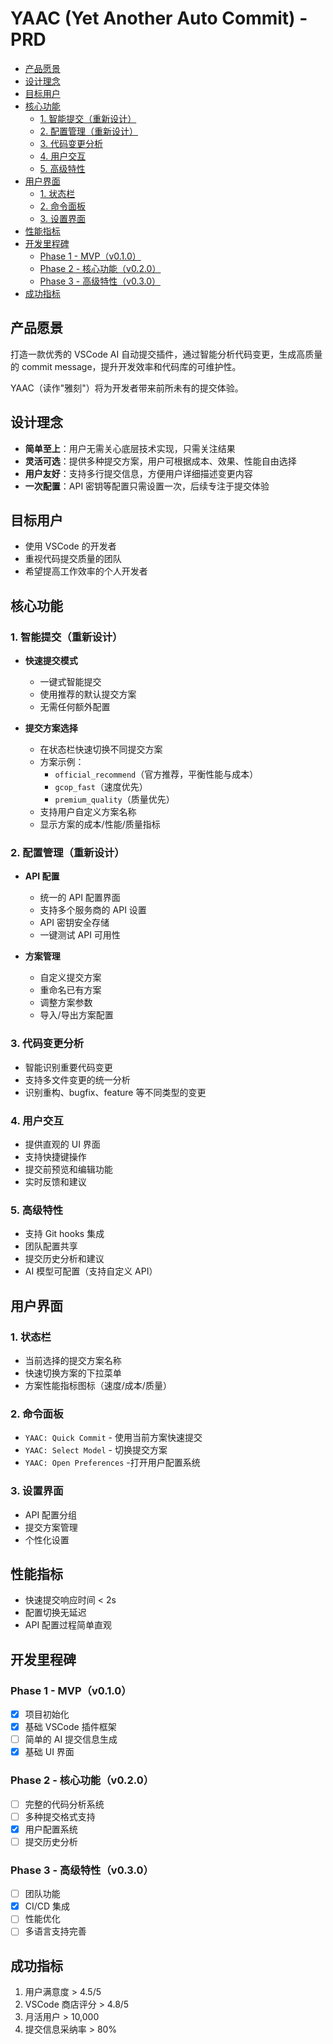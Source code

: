 # YAAC (Yet Another Auto Commit) - PRD

<!-- toc -->

- [产品愿景](#%E4%BA%A7%E5%93%81%E6%84%BF%E6%99%AF)
- [设计理念](#%E8%AE%BE%E8%AE%A1%E7%90%86%E5%BF%B5)
- [目标用户](#%E7%9B%AE%E6%A0%87%E7%94%A8%E6%88%B7)
- [核心功能](#%E6%A0%B8%E5%BF%83%E5%8A%9F%E8%83%BD)
  * [1. 智能提交（重新设计）](#1-%E6%99%BA%E8%83%BD%E6%8F%90%E4%BA%A4%E9%87%8D%E6%96%B0%E8%AE%BE%E8%AE%A1)
  * [2. 配置管理（重新设计）](#2-%E9%85%8D%E7%BD%AE%E7%AE%A1%E7%90%86%E9%87%8D%E6%96%B0%E8%AE%BE%E8%AE%A1)
  * [3. 代码变更分析](#3-%E4%BB%A3%E7%A0%81%E5%8F%98%E6%9B%B4%E5%88%86%E6%9E%90)
  * [4. 用户交互](#4-%E7%94%A8%E6%88%B7%E4%BA%A4%E4%BA%92)
  * [5. 高级特性](#5-%E9%AB%98%E7%BA%A7%E7%89%B9%E6%80%A7)
- [用户界面](#%E7%94%A8%E6%88%B7%E7%95%8C%E9%9D%A2)
  * [1. 状态栏](#1-%E7%8A%B6%E6%80%81%E6%A0%8F)
  * [2. 命令面板](#2-%E5%91%BD%E4%BB%A4%E9%9D%A2%E6%9D%BF)
  * [3. 设置界面](#3-%E8%AE%BE%E7%BD%AE%E7%95%8C%E9%9D%A2)
- [性能指标](#%E6%80%A7%E8%83%BD%E6%8C%87%E6%A0%87)
- [开发里程碑](#%E5%BC%80%E5%8F%91%E9%87%8C%E7%A8%8B%E7%A2%91)
  * [Phase 1 - MVP（v0.1.0）](#phase-1---mvpv010)
  * [Phase 2 - 核心功能（v0.2.0）](#phase-2---%E6%A0%B8%E5%BF%83%E5%8A%9F%E8%83%BDv020)
  * [Phase 3 - 高级特性（v0.3.0）](#phase-3---%E9%AB%98%E7%BA%A7%E7%89%B9%E6%80%A7v030)
- [成功指标](#%E6%88%90%E5%8A%9F%E6%8C%87%E6%A0%87)

<!-- tocstop -->

## 产品愿景

打造一款优秀的 VSCode AI 自动提交插件，通过智能分析代码变更，生成高质量的 commit message，提升开发效率和代码库的可维护性。

YAAC（读作"雅刻"）将为开发者带来前所未有的提交体验。

## 设计理念

- **简单至上**：用户无需关心底层技术实现，只需关注结果
- **灵活可选**：提供多种提交方案，用户可根据成本、效果、性能自由选择
- **用户友好**：支持多行提交信息，方便用户详细描述变更内容
- **一次配置**：API 密钥等配置只需设置一次，后续专注于提交体验

## 目标用户

- 使用 VSCode 的开发者
- 重视代码提交质量的团队
- 希望提高工作效率的个人开发者

## 核心功能

### 1. 智能提交（重新设计）

- **快速提交模式**

  - 一键式智能提交
  - 使用推荐的默认提交方案
  - 无需任何额外配置

- **提交方案选择**
  - 在状态栏快速切换不同提交方案
  - 方案示例：
    - `official_recommend`（官方推荐，平衡性能与成本）
    - `gcop_fast`（速度优先）
    - `premium_quality`（质量优先）
  - 支持用户自定义方案名称
  - 显示方案的成本/性能/质量指标

### 2. 配置管理（重新设计）

- **API 配置**

  - 统一的 API 配置界面
  - 支持多个服务商的 API 设置
  - API 密钥安全存储
  - 一键测试 API 可用性

- **方案管理**
  - 自定义提交方案
  - 重命名已有方案
  - 调整方案参数
  - 导入/导出方案配置

### 3. 代码变更分析

- 智能识别重要代码变更
- 支持多文件变更的统一分析
- 识别重构、bugfix、feature 等不同类型的变更

### 4. 用户交互

- 提供直观的 UI 界面
- 支持快捷键操作
- 提交前预览和编辑功能
- 实时反馈和建议

### 5. 高级特性

- 支持 Git hooks 集成
- 团队配置共享
- 提交历史分析和建议
- AI 模型可配置（支持自定义 API）

## 用户界面

### 1. 状态栏

- 当前选择的提交方案名称
- 快速切换方案的下拉菜单
- 方案性能指标图标（速度/成本/质量）

### 2. 命令面板

- `YAAC: Quick Commit` - 使用当前方案快速提交
- `YAAC: Select Model` - 切换提交方案
- `YAAC: Open Preferences` -打开用户配置系统

### 3. 设置界面

- API 配置分组
- 提交方案管理
- 个性化设置

## 性能指标

- 快速提交响应时间 < 2s
- 配置切换无延迟
- API 配置过程简单直观

## 开发里程碑

### Phase 1 - MVP（v0.1.0）

- [x] 项目初始化
- [x] 基础 VSCode 插件框架
- [ ] 简单的 AI 提交信息生成
- [x] 基础 UI 界面

### Phase 2 - 核心功能（v0.2.0）

- [ ] 完整的代码分析系统
- [ ] 多种提交格式支持
- [x] 用户配置系统
- [ ] 提交历史分析

### Phase 3 - 高级特性（v0.3.0）

- [ ] 团队功能
- [x] CI/CD 集成
- [ ] 性能优化
- [ ] 多语言支持完善

## 成功指标

1. 用户满意度 > 4.5/5
2. VSCode 商店评分 > 4.8/5
3. 月活用户 > 10,000
4. 提交信息采纳率 > 80%
